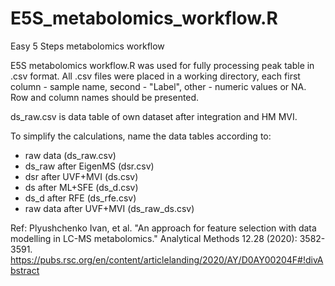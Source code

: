 # E5S_metabolomics_workflow.R
Easy 5 Steps metabolomics workflow

E5S metabolomics workflow.R was used for fully processing peak table in .csv format. All .csv files were placed in a working directory, each first column - sample name, second - "Label", other - numeric values or NA. Row and column names should be presented.

ds_raw.csv is data table of own dataset after integration and HM MVI.

To simplify the calculations, name the data tables according to:
- raw data (ds_raw.csv)
- ds_raw after EigenMS (dsr.csv)
- dsr after UVF+MVI (ds.csv)
- ds after ML+SFE (ds_d.csv)
- ds_d after RFE (ds_rfe.csv)
- raw data after UVF+MVI (ds_raw_ds.csv)

Ref:
Plyushchenko Ivan, et al. "An approach for feature selection with data modelling in LC-MS metabolomics." Analytical Methods 12.28 (2020): 3582-3591.
https://pubs.rsc.org/en/content/articlelanding/2020/AY/D0AY00204F#!divAbstract 
